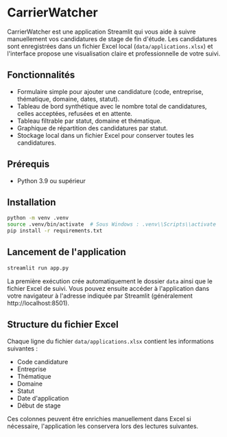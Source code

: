 # CarrierWatcher

CarrierWatcher est une application Streamlit qui vous aide à suivre manuellement vos candidatures de stage de fin d'étude. Les candidatures sont enregistrées dans un fichier Excel local (`data/applications.xlsx`) et l'interface propose une visualisation claire et professionnelle de votre suivi.

## Fonctionnalités

- Formulaire simple pour ajouter une candidature (code, entreprise, thématique, domaine, dates, statut).
- Tableau de bord synthétique avec le nombre total de candidatures, celles acceptées, refusées et en attente.
- Tableau filtrable par statut, domaine et thématique.
- Graphique de répartition des candidatures par statut.
- Stockage local dans un fichier Excel pour conserver toutes les candidatures.

## Prérequis

- Python 3.9 ou supérieur

## Installation

```bash
python -m venv .venv
source .venv/bin/activate  # Sous Windows : .venv\\Scripts\\activate
pip install -r requirements.txt
```

## Lancement de l'application

```bash
streamlit run app.py
```

La première exécution crée automatiquement le dossier `data` ainsi que le fichier Excel de suivi. Vous pouvez ensuite accéder à l'application dans votre navigateur à l'adresse indiquée par Streamlit (généralement http://localhost:8501).

## Structure du fichier Excel

Chaque ligne du fichier `data/applications.xlsx` contient les informations suivantes :

- Code candidature
- Entreprise
- Thématique
- Domaine
- Statut
- Date d'application
- Début de stage

Ces colonnes peuvent être enrichies manuellement dans Excel si nécessaire, l'application les conservera lors des lectures suivantes.
